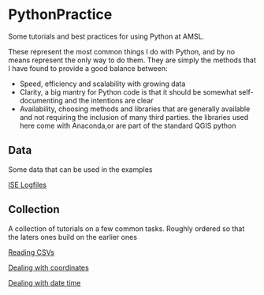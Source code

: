 # PythonPractice
Some tutorials and best practices for using Python at AMSL.

These represent the most common things I do with Python, and by no means represent the only way to do them.
They are simply the methods that I have found to provide a good balance between:

- Speed, efficiency and scalability with growing data
- Clarity, a big mantry for Python code is that it should be somewhat self-documenting and the intentions are clear
- Availability, choosing methods and libraries that are generally available and not requiring the inclusion of many third parties. the libraries used here come with Anaconda,or are part of the standard QGIS python

## Data
Some data that can be used in the examples

[ISE Logfiles](https://github.com/AUVPeter/PythonPractice/tree/main/logfiles)

## Collection
A collection of tutorials on a few common tasks. Roughly ordered so that the laters ones build on the earlier ones

[Reading CSVs](https://github.com/AUVPeter/PythonPractice/tree/main/reading_csv)

[Dealing with coordinates](https://github.com/AUVPeter/PythonPractice/tree/main/dealing_with_coordinates)

[Dealing with date time](https://github.com/AUVPeter/PythonPractice/tree/main/dealing_with_date_time)
